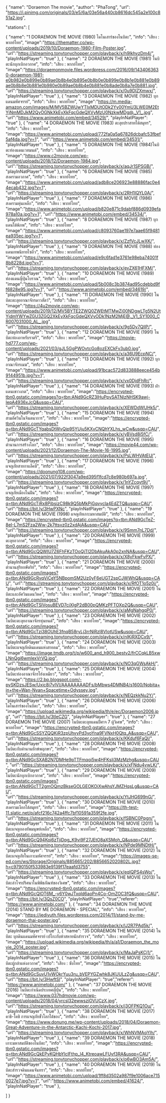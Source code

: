 {
"name": "Doraemon The movie",
"author": "PhaTong",
"url": "https://i.pinimg.com/originals/03/e5/6a/03e56a440cb8616dc545a2e100c851a2.jpg",


"stations": [

{
"name": "1 DORAEMON THE MOVIE (1980) ไดโนเสาร์ของโนบิตะ",
"info": "เสียง : พากย์ไทย",
"image":"https://thematter.co/wp-content/uploads/2019/10/Doraemon-1980-Film-Poster.jpg",
"url":"https://streaming.tonytonychopper.com/playback/x/h9IkhvzDm4/",
"playInNatPlayer": "true"
},
{
"name": "2 DORAEMON THE MOVIE (1981) โนบิตะนักบุกเบิกอวกาศ",
"info": "เสียง : พากย์ไทย",
"image":"https://doraemonmovie.files.wordpress.com/2016/09/1434063630-doraemon-1981-e0b982e0b899e0b89ae0b8b4e0b895e0b8b0e0b899e0b8b1e0b881e0b89ae0b8b8e0b881e0b980e0b89ae0b8b4e0b881e0b8ade0b8a7e0b881.jpg",
"url":"https://streaming.tonytonychopper.com/playback/x/0u9DlZXmwx/",
"playInNatPlayer": "true"
},
{
"name": "3 DORAEMON THE MOVIE (1982) บุกแดนมหัศจรรย์",
"info": "เสียง : พากย์ไทย",
"image":"https://m.media-amazon.com/images/M/MV5BZWUwYTIxMDUtODk2Yy00YmU3LWE0M2EtYjNmMDJkM2QyOGNkXkEyXkFqcGdeQXVyMzU0NzkwMDg@._V1_.jpg",
"url":"https://www.animetobi.com/embed/34529/",
"playInNatPlayer": "true"
},
{
"name": "4 DORAEMON THE MOVIE (1983) ตะลุยปราสาทใต้สมุทร",
"info": "เสียง : พากย์ไทย",
"image":"https://www.animetobi.com/upload/772fa0a5a67826dcbafc53fbef5af4da.jpg?v=1",
"url":"https://www.animetobi.com/embed/34531/",
"playInNatPlayer": "true"
},
{
"name": "5 DORAEMON THE MOVIE (1984)โนบิตะท่องแดนเวทมนต์",
"info": "เสียง : พากย์ไทย",
"image":"https://www.c2movie.com/wp-content/uploads/2018/12/Doraemon-1984.jpg",
"url":"https://streaming.tonytonychopper.com/playback/x/aqJr1SPSGB/",
"playInNatPlayer": "true"
},
{
"name": "6 DORAEMON THE MOVIE (1985) สงครามอวกาศ",
"info": "เสียง : พากย์ไทย",
"image":"https://www.animetobi.com/upload/adb8ce206923e88886fac0e44ecab432.jpg?v=1",
"url":"https://streaming.tonytonychopper.com/playback/x/2RH1IQYL0A/",
"playInNatPlayer": "true"
},
{
"name": "7 DORAEMON THE MOVIE (1986) สงครามหุ่นเหล็ก",
"info": "เสียง : พากย์ไทย",
"image":"https://www.animetobi.com/upload/b820e871c9dabf886d0939efa978a10a.jpg?v=1",
"url":"https://www.animetobi.com/embed/34534/",
"playInNatPlayer": "true"
},
{
"name": "8 DORAEMON THE MOVIE (1987) บุกแดนใต้พิภพ",
"info": "เสียง : พากย์ไทย",
"image":"https://www.animetobi.com/upload/c8093760ae197e7aae65f9481ea935ec.jpg?v=1",
"url":"https://streaming.tonytonychopper.com/playback/x/ZzfVcJLwXK/",
"playInNatPlayer": "true"
},
{
"name": "9 DORAEMON THE MOVIE (1988) ท่องแดนเทพนิยายไซอิ๋ว",
"info": "เสียง : พากย์ไทย",
"image":"https://www.animetobi.com/upload/e9c6fad1e3761e98eba74001f8b8228d.jpg?v=1",
"url":"https://streaming.tonytonychopper.com/playback/x/evZX61HFXM/",
"playInNatPlayer": "true"
},
{
"name": "10 DORAEMON THE MOVIE (1989) ท่องแดนญี่ปุ่นโบราณ",
"info": "เสียง : พากย์ไทย",
"image":"https://www.animetobi.com/upload/5b008c3b3874ad95cdebbd9ff6828e95.jpg?v=1",
"url":"https://www.animetobi.com/embed/34619/",
"playInNatPlayer": "true"
},
{
"name": "11 DORAEMON THE MOVIE (1990) โนบิตะตะลุยอาณาจักรดาวสัตว์",
"info": "เสียง : พากย์ไทย",
"image":"https://4u2movie.com/wp-content/uploads/2019/12/MV5BYTE2ZWQ0ZWEtMTMwZi00NDgwLTg5N2UtYjdmYWYwZGU3ZGQ2XkEyXkFqcGdeQXVyODk1NzM2MjE@._V1_SY1000_CR007031000_AL_.jpg",
"url":"https://streaming.tonytonychopper.com/playback/x/9g5Dy7QllP/",
"playInNatPlayer": "true"
},
{
"name": "12 DORAEMON THE MOVIE (1991) โนบิตะท่องอาหรับราตรี",
"info": "เสียง : พากย์ไทย",
"image":"https://movie-hd777.com/wp-content/uploads/2021/03/gJL5GgPWOvtcGo8ozEXCkFv3ub0.jpg",
"url":"https://streaming.tonytonychopper.com/playback/x/a36U9EcpNC/",
"playInNatPlayer": "true"
},
{
"name": "13 DORAEMON THE MOVIE (1992) บุกอาณาจักรเมฆ",
"info": "เสียง : พากย์ไทย",
"image":"https://www.animetobi.com/upload/91bcac572d833888eece454b9144951b.jpg?v=1",
"url":"https://streaming.tonytonychopper.com/playback/x/vx0DjdFhRr/",
"playInNatPlayer": "true"
},
{
"name": "14 DORAEMON THE MOVIE (1993) ฝ่าแดนเขาวงกต",
"info": "เสียง : พากย์ไทย",
"image":"https://encrypted-tbn0.gstatic.com/images?q=tbn:ANd9GcRZ3lHuPpySATNlzNHSK9awj-IepA4936xJcQ&usqp=CAU",
"url":"https://streaming.tonytonychopper.com/playback/x/XEWDdWUHk5/",
"playInNatPlayer": "true"
},
{
"name": "15 DORAEMON THE MOVIE (1994) สามอัศวินในจินตนาการ",
"info": "เสียง : พากย์ไทย",
"image":"https://encrypted-tbn0.gstatic.com/images?q=tbn:ANd9GcTYqabsDtWvQjp95YUju5KXvCNQhYXLhs_wCw&usqp=CAU",
"url":"https://streaming.tonytonychopper.com/playback/x/yBVsd8i5fC/",
"playInNatPlayer": "true"
},
{
"name": "16 DORAEMON THE MOVIE (1995) ตำนานการสร้างโลก",
"info": "เสียง : พากย์ไทย",
"image":"https://movie44.com/wp-content/uploads/2021/12/Doraemon-The-Movie-16-1995.jpg",
"url":"https://streaming.tonytonychopper.com/playback/x/PsLWHVAtEU/",
"playInNatPlayer": "true"
},
{
"name": "17 DORAEMON THE MOVIE (1996) ผจญภัยสายกาแล็คซี่",
"info": "เสียง : พากย์ไทย",
"image":"https://doonung108.com/wp-content/uploads/2021/07/922f3047a9ed395f1fcd7c8e980b697a.jpg",
"url":"https://streaming.tonytonychopper.com/playback/x/1nYZcqyt9i/",
"playInNatPlayer": "true"
},
{
"name": "18 DORAEMON THE MOVIE (1997) ผจญภัยเมืองในฝัน",
"info": "เสียง : พากย์ไทย",
"image":"https://encrypted-tbn0.gstatic.com/images?q=tbn:ANd9GcTiRx8PibsizC98k9Q5bMkPjGqvycla4EdZTQ&usqp=CAU",
"url":"https://bit.ly/3HwPXNc",
"playInNatPlayer": "true"
},
{
"name": "19 DORAEMON THE MOVIE (1998) ผจญภัยเกาะมหาสมบัติ",
"info": "เสียง : พากย์ไทย",
"image":"https://encrypted-tbn0.gstatic.com/images?q=tbn:ANd9GcTeZ-8eI-L7mS2Fza2Ww-2k7ttsvz0z2xdAjA&usqp=CAU",
"url":"https://streaming.tonytonychopper.com/playback/x/9Smm7nL7Dd/",
"playInNatPlayer": "true"
},
{
"name": "20 DORAEMON THE MOVIE (1999) ตะลุยอวกาศ",
"info": "เสียง : พากย์ไทย",
"image":"https://encrypted-tbn0.gstatic.com/images?q=tbn:ANd9GcQQWIU7Z6FhFKzTOoQjTI2DbAkuAkA0p2xnNA&usqp=CAU",
"url":"https://streaming.tonytonychopper.com/playback/x/X8yFkwFvPX/",
"playInNatPlayer": "true"
},
{
"name": "21 DORAEMON THE MOVIE (2000) ตำนานสุริยกษัตริย์",
"info": "เสียง : พากย์ไทย",
"image":"https://encrypted-tbn0.gstatic.com/images?q=tbn:ANd9GcRvqViCeY5NBpomSM2Uz0yF6eUGT2spCJWWhQ&usqp=CAU",
"url":"https://streaming.tonytonychopper.com/playback/x/RfOT1o5z0i/",
"playInNatPlayer": "true"
},
{
"name": "22 DORAEMON THE MOVIE (2001) โนบิตะและอัศวินแดนวิหค",
"info": "เสียง : พากย์ไทย",
"image":"https://encrypted-tbn0.gstatic.com/images?q=tbn:ANd9GcTSlVosuBEVD7ciXlgP2dB00pQMKzPFTOXp2Q&usqp=CAU",
"url":"https://streaming.tonytonychopper.com/playback/x/aMgNahgqP0/",
"playInNatPlayer": "true"
},
{
"name": "23 DORAEMON THE MOVIE (2002) โนบิตะตะลุยอาณาจักรหุ่นยนต์",
"info": "เสียง : พากย์ไทย",
"image":"https://encrypted-tbn0.gstatic.com/images?q=tbn:ANd9GcTzi38OUhE3fnqB58ryLj3rrNiRzl8VIotUSw&usqp=CAU",
"url":"https://streaming.tonytonychopper.com/playback/x/nIKiRXDCx9/",
"playInNatPlayer": "true"
},
{
"name": "24 DORAEMON THE MOVIE (2003) โนบิตะผจญภัยดินแดนแห่งสายลม",
"info": "เสียง : พากย์ไทย",
"image":"https://image.tmdb.org/t/p/w600_and_h900_bestv2/frCCqkLB5xwLNnQgi6wmlexVrVQ.jpg",
"url":"https://streaming.tonytonychopper.com/playback/x/NO3qGWsAkH/",
"playInNatPlayer": "true"
},
{
"name": "25 DORAEMON THE MOVIE (2004) โนบิตะท่องอาณาจักรโฮ่งเหมียว",
"info": "เสียง : พากย์ไทย",
"image":"https://2.bp.blogspot.com/-pvSKDzsJESw/Uxic8i7vIVI/AAAAAAAADFs/bMbws4DMNB4/s1600/Nobita+in+the+Wan-Nyan+Spacetime+Odyssey.jpg",
"url":"https://streaming.tonytonychopper.com/playback/x/NEQzkkNu2Y/",
"playInNatPlayer": "true"
},
{
"name": "26 DORAEMON THE MOVIE (2006) ไดโนเสาร์ของโนบิตะ",
"info": "เสียง : พากย์ไทย",
"image":"https://upload.wikimedia.org/wikipedia/th/e/ec/Doraemon2006.jpg",
"url":"https://bit.ly/3tIeCZG",
"playInNatPlayer": "true"
},
{
"name": "27 DORAEMON THE MOVIE (2007) โนบิตะตะลุยแดนปีศาจ 7 ผู้วิเศษ",
"info": "เสียง : พากย์ไทย",
"image":"https://encrypted-tbn0.gstatic.com/images?q=tbn:ANd9GcSSYZQQKiR3zpUhvyPd3yoYna9FVNxH0Qtq_A&usqp=CAU",
"url":"https://streaming.tonytonychopper.com/playback/x/KKduf6FaQl/",
"playInNatPlayer": "true"
},
{
"name": "28 DORAEMON THE MOVIE (2008) โนบิตะกับตำนานยักษ์พฤกษา",
"info": "เสียง : พากย์ไทย",
"image":"https://encrypted-tbn0.gstatic.com/images?q=tbn:ANd9GcSXAB2N7DMHe9pTTFmqoi5w4HFKsIi3MzMzhg&usqp=CAU",
"url":"https://streaming.tonytonychopper.com/playback/x/xFNdu4vwLK/",
"playInNatPlayer": "true"
},
{
"name": "29 DORAEMON THE MOVIE (2009) โนบิตะนักบุกเบิกอวกาศ",
"info": "เสียง : พากย์ไทย",
"image":"https://encrypted-tbn0.gstatic.com/images?q=tbn:ANd9GcTT2gmOQmzBkseGOLGEOKOiXwAhsYJMZHqsLg&usqp=CAU",
"url":"https://streaming.tonytonychopper.com/playback/x/YtJHG699nG/",
"playInNatPlayer": "true"
},
{
"name": "30 DORAEMON THE MOVIE (2010) สงครามเงือกใต้สมุทร",
"info": "เสียง : พากย์ไทย",
"image":"https://th-test-11.slatic.net/p/afcf216c742a4ffc7bf10591a359f2fe.jpg",
"url":"https://streaming.tonytonychopper.com/playback/x/fSBNC0Ppgn/",
"playInNatPlayer": "true"
},
{
"name": "31 DORAEMON THE MOVIE (2011) โนบิตะผจญกองทัพมนุษย์เหล็ก",
"info": "เสียง : พากย์ไทย",
"image":"https://encrypted-tbn0.gstatic.com/images?q=tbn:ANd9GcQ94Koi6zTjiDpg_K9vi9F27JEtO8aXSMoh_Q&usqp=CAU",
"url":"https://streaming.tonytonychopper.com/playback/x/NPde9MNDtH/",
"playInNatPlayer": "true"
},
{
"name": "32 DORAEMON THE MOVIE (2012) โนบิตะผจญภัยในเกาะมหัศจรรย์",
"info": "เสียง : พากย์ไทย",
"image":"https://images-se-ed.com/ws/Storage/Originals/885665/202/8856652020802L.jpg?h=c9790150f533983e9139f17eaafd3755",
"url":"https://streaming.tonytonychopper.com/playback/x/eqIQPS4sWo/",
"playInNatPlayer": "true"
},
{
"name": "33 DORAEMON THE MOVIE (2013) โนบิตะล่าโจรปริศนาในพิพิธภัณฑ์ของวิเศษ",
"info": "เสียง : พากย์ไทย",
"image":"https://encrypted-tbn0.gstatic.com/images?q=tbn:ANd9GcQlOT6M_-y6Y0wJTxqld6aoPn4Co-OmZOC3fQ&usqp=CAU",
"url":"https://bit.ly/3QsZ0CO",
"playInNatPlayer": "true","referer": "https://www.animetobi.com/"
},
{
"name": "34 DORAEMON THE MOVIE (2014) STAND BY ME DORAEMON - SPECIAL",
"info": "เสียง : พากย์ไทย",
"image":"https://jediyuth.files.wordpress.com/2014/11/stand-by-me-doraemon-thai-poster.jpg",
"url":"https://streaming.tonytonychopper.com/playback/x/lJ2R7PAd5k/",
"playInNatPlayer": "true"
},
{
"name": "35 DORAEMON THE MOVIE (2014) โนบิตะ บุกดินแดนมหัศจรรย์ เปโกะกับห้าสหายนักสำรวจ",
"info": "เสียง : พากย์ไทย",
"image":"https://upload.wikimedia.org/wikipedia/th/a/a1/Doraemon_the_movie_2014_poster.jpg",
"url":"https://streaming.tonytonychopper.com/playback/x/MaJaPsKCj1/",
"playInNatPlayer": "true"
},
{
"name": "36 DORAEMON THE MOVIE (2015) โนบิตะผู้กล้าแห่งอวกาศ",
"info": "เสียง : ซับไทย",
"image":"https://encrypted-tbn0.gstatic.com/images?q=tbn:ANd9GcSuvU1vWOkrYuu3ru_bVEPYGZwhk8JKUULzZg&usqp=CAU",
"url":"https://bit.ly/3HwftSI",
"playInNatPlayer": "true","referer": "https://www.animetobi.com/"
},
{
"name": "37 DORAEMON THE MOVIE (2016) โนบิตะกำเนิดประเทศญี่ปุ่น",
"info": "เสียง : พากย์ไทย",
"image":"https://www.037hdmovie.com/wp-content/uploads/2018/04/yrcsI32ewwsziOVUCzX.jpg",
"url":"https://streaming.tonytonychopper.com/playback/x/j3OFPKQ1Ou/",
"playInNatPlayer": "true"
},
{
"name": "38 DORAEMON THE MOVIE (2017) คาชิ-โคชิ การผจญภัยขั้วโลกใต้ของ",
"info": "เสียง : พากย์ไทย",
"image":"https://www.donung.me/wp-content/uploads/2018/04/Doraemon-Great-Adventure-in-the-Antarctic-Kachi-Kochi-2017.jpg",
"url":"https://streaming.tonytonychopper.com/playback/x/WhNVMAqYlh/",
"playInNatPlayer": "true"
},
{
"name": "39 DORAEMON THE MOVIE (2018) เกาะมหาสมบัติของโนบิตะ",
"info": "เสียง : พากย์ไทย",
"image":"https://encrypted-tbn0.gstatic.com/images?q=tbn:ANd9GcQkEPvKQHbYlclFthp_l4_KtreoawLFUyf3RA&usqp=CAU",
"url":"https://streaming.tonytonychopper.com/playback/x/p6wBO3Am5A/",
"playInNatPlayer": "true"
},
{
"name": "40 DORAEMON THE MOVIE (2019) โนบิตะสำรวจดินแดนจันทรา",
"info": "เสียง : พากย์ไทย",
"image":"https://www.animetobi.com/upload/1ff8d3502a987f9e1006ace7150027e7.jpg?v=1",
"url":"https://www.animetobi.com/embed/41624/",
"playInNatPlayer": "true"
},

]
}
